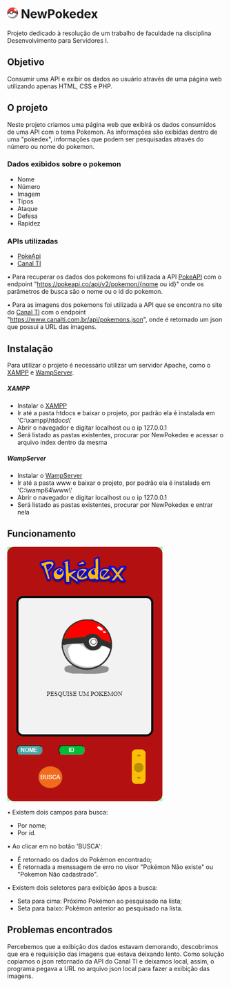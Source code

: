 # <img src="https://github.com/andyantunes/NewPokedex/blob/master/assets/images/pokeball.png" width="25" alt="Pokebola" />  NewPokedex
Projeto dedicado à resolução de um trabalho de faculdade na disciplina Desenvolvimento para Servidores I.

## Objetivo
Consumir uma API e exibir os dados ao usuário através de uma página web utilizando apenas HTML, CSS e PHP.

## O projeto
Neste projeto criamos uma página web que exibirá os dados consumidos de uma API com o tema Pokemon.
As informações são exibidas dentro de uma "pokedex", informações que podem ser pesquisadas através do número ou nome do pokemon.

### Dados exibidos sobre o pokemon
<ul>
  <li>Nome</li>
  <li>Número</li>
  <li>Imagem</li>
  <li>Tipos</li>
  <li>Ataque</li>
  <li>Defesa</li>
  <li>Rapidez</li>
</ul>

### APIs utilizadas
<ul>
  <li><a href="https://pokeapi.co/">PokeApi</a></li>
  <li><a href="https://www.canalti.com.br/api/pokemons.json">Canal TI</a></li>
</ul>

• Para recuperar os dados dos pokemons foi utilizada a API <a href="https://pokeapi.co/docs/v2#wrap">PokeAPI</a> com o endpoint "https://pokeapi.co/api/v2/pokemon/{nome ou id}"
onde os parâmetros de busca são o nome ou o id do pokemon.

• Para as imagens dos pokemons foi utilizada a API que se encontra no site do <a href="https://www.canalti.com.br/api/pokemons.json">Canal TI</a> com o endpoint "https://www.canalti.com.br/api/pokemons.json", onde é retornado um json que possui a URL das imagens.
## Instalação
Para utilizar o projeto é necessário utilizar um servidor Apache, como o <a href="https://www.apachefriends.org/pt_br/download.html">XAMPP</a> e <a href="https://www.wampserver.com/en/">WampServer</a>.

##### XAMPP
<ul>
  <li>Instalar o <a href="https://www.apachefriends.org/pt_br/download.html">XAMPP</a></li>
  <li>Ir até a pasta htdocs e baixar o projeto, por padrão ela é instalada em 'C:\xampp\htdocs\'</li>
  <li>Abrir o navegador e digitar localhost ou o ip 127.0.0.1</li>
  <li>Será listado as pastas existentes, procurar por NewPokedex e acessar o arquivo index dentro da mesma</li>
</ul>


##### WampServer
<ul>
  <li>Instalar o <a href="https://www.wampserver.com/en/">WampServer</a></li>
  <li>Ir até a pasta www e baixar o projeto, por padrão ela é instalada em 'C:\wamp64\www\'</li>
  <li>Abrir o navegador e digitar localhost ou o ip 127.0.0.1</li>
  <li>Será listado as pastas existentes, procurar por NewPokedex e entrar nela</li>
</ul>

## Funcionamento
<img src="https://github.com/andyantunes/NewPokedex/blob/master/assets/prints/pokedex.png" alt="Imagem da pokedex criada para o projeto de consumo de API" />

• Existem dois campos para busca:
<ul>
  <li>Por nome;</li>
  <li>Por id.</li>
</ul>

• Ao clicar em no botão 'BUSCA':
<ul>
<li>É retornado os dados do Pokémon encontrado;</li>
<li>É retornada a menssagem de erro no visor "Pokémon Não existe" ou "Pokemon Não cadastrado".</li> 
</ul>

• Existem dois seletores para exibição ápos a busca:
<ul>
  <li>Seta para cima: Próximo Pokémon ao pesquisado na lista;</li>
  <li>Seta para baixo: Pokémon anterior ao pesquisado na lista.</li>
</ul>

## Problemas encontrados
Percebemos que a exibição dos dados estavam demorando, descobrimos que era e requisição das imagens que estava deixando lento.
Como solução copiamos o json retornado da API do Canal TI e deixamos local, assim, o programa pegava a URL no arquivo json local para fazer a exibição das imagens.